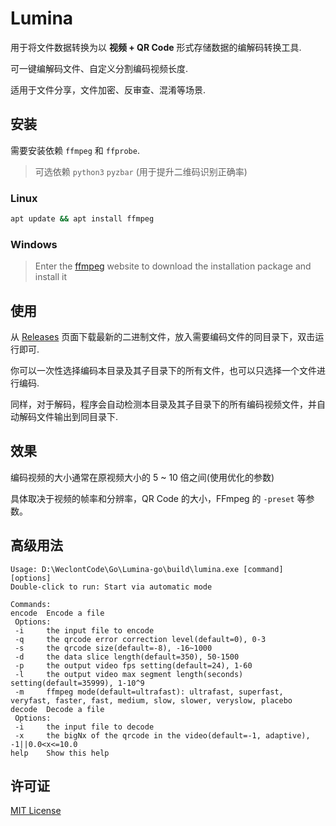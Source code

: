 # Lumina

用于将文件数据转换为以 **视频 + QR Code** 形式存储数据的编解码转换工具.

可一键编解码文件、自定义分割编码视频长度.

适用于文件分享，文件加密、反审查、混淆等场景.

## 安装

需要安装依赖 `ffmpeg` 和 `ffprobe`.

> 可选依赖 `python3` `pyzbar` (用于提升二维码识别正确率)

### Linux

```bash
apt update && apt install ffmpeg
```

### Windows

> Enter the [ffmpeg](https://ffmpeg.org/download.html) website to download the installation package and install it

## 使用

从 [Releases](https://github.com/ERR0RPR0MPT/Lumina/releases) 页面下载最新的二进制文件，放入需要编码文件的同目录下，双击运行即可.

你可以一次性选择编码本目录及其子目录下的所有文件，也可以只选择一个文件进行编码.

同样，对于解码，程序会自动检测本目录及其子目录下的所有编码视频文件，并自动解码文件输出到同目录下.

## 效果

编码视频的大小通常在原视频大小的 5 ~ 10 倍之间(使用优化的参数)

具体取决于视频的帧率和分辨率，QR Code 的大小，FFmpeg 的 `-preset` 等参数。

## 高级用法

```
Usage: D:\WeclontCode\Go\Lumina-go\build\lumina.exe [command] [options]
Double-click to run: Start via automatic mode

Commands:
encode  Encode a file
 Options:
 -i     the input file to encode
 -q     the qrcode error correction level(default=0), 0-3
 -s     the qrcode size(default=-8), -16~1000
 -d     the data slice length(default=350), 50-1500
 -p     the output video fps setting(default=24), 1-60
 -l     the output video max segment length(seconds) setting(default=35999), 1-10^9
 -m     ffmpeg mode(default=ultrafast): ultrafast, superfast, veryfast, faster, fast, medium, slow, slower, veryslow, placebo
decode  Decode a file
 Options:
 -i     the input file to decode
 -x     the bigNx of the qrcode in the video(default=-1, adaptive), -1||0.0<x<=10.0
help    Show this help
```

## 许可证

[MIT License](https://github.com/ERR0RPR0MPT/Lumina/blob/main/LICENSE)
